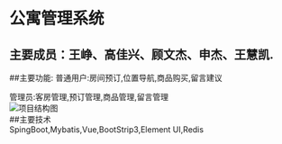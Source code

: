 # 公寓管理系统
## 主要成员：王峥、高佳兴、顾文杰、申杰、王慧凯.  
##主要功能:
  普通用户:房间预订,位置导航,商品购买,留言建议  
  
  管理员:客房管理,预订管理,商品管理,留言管理  
  ![项目结构图](https://wx1.sbimg.cn/2020/06/06/d818aa3b271c3890ed02f636693f6b83.jpg)  
##主要技术  
SpingBoot,Mybatis,Vue,BootStrip3,Element UI,Redis